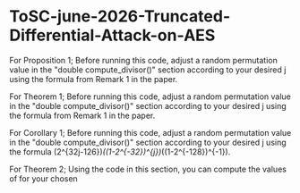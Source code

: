 # ToSC-june-2026-Truncated-Differential-Attack-on-AES

For Proposition 1; 
Before running this code, adjust a random permutation value in the "double compute_divisor()" section according to your desired j using the formula from Remark 1 in the paper.

For Theorem 1;
Before running this code, adjust a random permutation value in the "double compute_divisor()" section according to your desired j using the formula from Remark 1 in the paper.

For Corollary 1;
Before running this code, adjust a random permutation value in the "double compute_divisor()" section according to your desired j using the formula 
(2^{32j-126})*((1-2^{-32})^{j})*((1-2^{-128})^{-1}).

For Theorem 2;
Using the code in this section, you can compute the values of for your chosen

